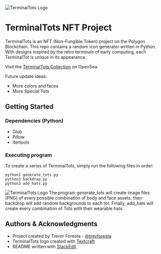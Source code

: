 ![TerminalTots Logo](https://uploads-ssl.webflow.com/61116be30fa72a710da13ebe/612ced8bc60b405fcd8dc7f2_title.jpg)
# TerminalTots NFT Project

TerminalTots is an NFT (Non-Fungible Token) project on the Polygon Blockchain. This repo contains a random icon generator written in Python. With designs inspired by the retro terminals of early computing, each TerminalTot is unique in its appearance. 

Visit the [TerminalTots Collection](https://opensea.io/collection/terminaltots) on OpenSea.

Future update ideas: 
* More colors and faces
* More Special Tots

## Getting Started

### Dependencies (Python)
* Glob
* Pillow 
* Itertools

### Executing program
To create a series of TerminalTots, simply run the following files in order:
```
python3 generate_tots.py
python3 backdrop.py
python3 add_hats.py
```
![TerminalTots Logo](https://uploads-ssl.webflow.com/61116be30fa72a710da13ebe/612ceda6ffb069e853d81add_tots_preview.jpg)
The program generate_tots will create image files (PNG) of every possible combination of body and face assets, then backdrop will add random backgrounds to each tot. Finally, add_hats will create every combination of Tots with their wearable hats.  

## Authors & Acknowledgments
* Project created by Trevor Foresta - [@trevforesta](https://github.com/trevforesta)
* TerminalTots logo created with [Textcraft](https://textcraft.net/)
* README written with [StackEdit](https://stackedit.io/).

